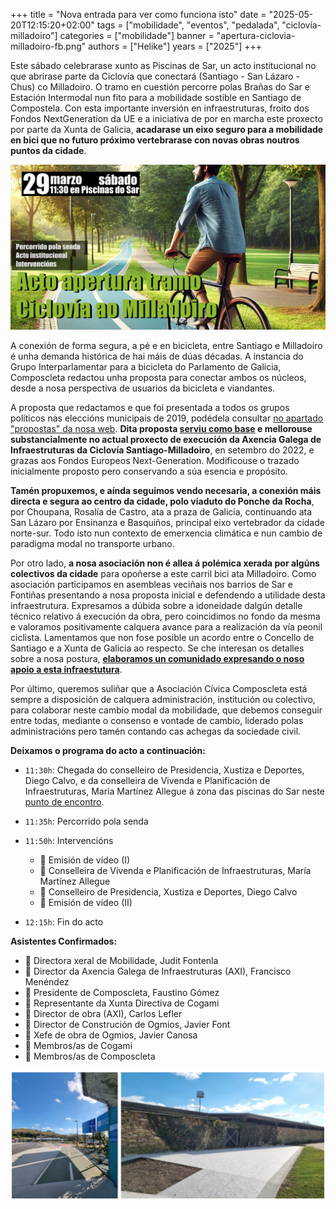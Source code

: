 +++
title = "Nova entrada para ver como funciona isto"
date = "2025-05-20T12:15:20+02:00"
tags = ["mobilidade", "eventos", "pedalada", "ciclovía-milladoiro"]
categories = ["mobilidade"]
banner = "apertura-ciclovia-milladoiro-fb.png"
authors = ["Helike"]
years = ["2025"]
+++

Este sábado celebrarase xunto as Piscinas de Sar, un acto institucional no que abrirase parte da Ciclovía que conectará (Santiago - San Lázaro - Chus) co Milladoiro. O tramo en cuestión percorre polas Brañas do Sar e Estación Intermodal nun fito para a mobilidade sostible en Santiago de Compostela. Con esta importante inversión en infraestruturas, froito dos Fondos NextGeneration da UE e a iniciativa de por en marcha este proxecto por parte da Xunta de Galicia, **acadarase un eixo seguro para a mobilidade en bici que no futuro próximo vertebrarase con novas obras noutros puntos da cidade**.

![Cartaz acto de apertura do tramo de ciclovía](./apertura-ciclovia-milladoiro-fb.png)

A conexión de forma segura, a pé e en bicicleta, entre Santiago e Milladoiro é unha demanda histórica de hai máis de dúas décadas. A instancia do Grupo Interparlamentar para a bicicleta do Parlamento de Galicia, Composcleta redactou unha proposta para conectar ambos os núcleos, desde a nosa perspectiva de usuarios da bicicleta e viandantes.

A proposta que redactamos e que foi presentada a todos os grupos políticos nas eleccións municipais de 2019, podédela consultar [no apartado "propostas" da nosa web][1]. **Dita proposta [serviu como base][2] e mellorouse substancialmente no actual proxecto de execución da Axencia Galega de Infraestruturas da Ciclovía Santiago-Milladoiro**, en setembro do 2022, e grazas aos Fondos Europeos Next-Generation. Modificouse o trazado inicialmente proposto pero conservando a súa esencia e propósito.

**Tamén propuxemos, e aínda seguimos vendo necesaria, a conexión máis directa e segura ao centro da cidade, polo viaduto do Ponche da Rocha**, por Choupana, Rosalía de Castro, ata a praza de Galicia, continuando ata San Lázaro por Ensinanza e Basquiños, principal eixo vertebrador da cidade norte-sur. Todo isto nun contexto de emerxencia climática e nun cambio de paradigma modal no transporte urbano.

Por otro lado, **a nosa asociación non é allea á polémica xerada por algúns colectivos da cidade** para opoñerse a este carril bici ata Milladoiro. Como asociación participamos en asembleas veciñais nos barrios de Sar e Fontiñas presentando a nosa proposta inicial e defendendo a utilidade desta infraestrutura. Expresamos a dúbida sobre a idoneidade dalgún detalle técnico relativo á execución da obra, pero coincidimos no fondo da mesma e valoramos positivamente calquera avance para a realización da vía peonil ciclista. Lamentamos que non fose posible un acordo entre o Concello de Santiago e a Xunta de Galicia ao respecto. Se che interesan os detalles sobre a nosa postura, [**elaboramos un comunidado expresando o noso apoio a esta infraestutura**][3].

Por último, queremos suliñar que a Asociación Cívica Composcleta está sempre a disposición de calquera administración, institución ou colectivo, para colaborar neste cambio modal da mobilidade, que debemos conseguir entre todas, mediante o consenso e vontade de cambio, liderado polas administracións pero tamén contando cas achegas da sociedade civil.

**Deixamos o programa do acto a continuación:**

- `11:30h`: Chegada do conselleiro de Presidencia, Xustiza e Deportes, Diego Calvo, e da conselleira de Vivenda e Planificación de Infraestruturas, María Martínez Allegue á zona das piscinas do Sar neste [punto de encontro](https://maps.app.goo.gl/u2Uizt1pmXm9gi3P8).

- `11:35h`: Percorrido pola senda

- `11:50h`: Intervencións
  - 🎥 Emisión de vídeo (I)
  - 👩 Conselleira de Vivenda e Planificación de Infraestruturas, María Martínez Allegue
  - 👨 Conselleiro de Presidencia, Xustiza e Deportes, Diego Calvo
  - 🎥 Emisión de vídeo (II)

- `12:15h`: Fin do acto

**Asistentes Confirmados:**

- 👩 Directora xeral de Mobilidade, Judit Fontenla
- 👨 Director da Axencia Galega de Infraestruturas (AXI), Francisco Menéndez
- 👨 Presidente de Composcleta, Faustino Gómez
- 👨 Representante da Xunta Directiva de Cogami
- 👨 Director de obra (AXI), Carlos Lefler
- 👨 Director de Construción de Ogmios, Javier Font
- 👨 Xefe de obra de Ogmios, Javier Canosa
- 👥 Membros/as de Cogami
- 👥 Membros/as de Composcleta

![Lugar de encuentro del acto](apertura-ciclovia-programa.png)

<!-- Referencias externas -->
[1]: https://proxectos.composcleta.org/ciclovia-milladoiro-santiago/index.html 'Propuesta Ciclovía: O Milladoiro - Santiago'
[2]: https://drive.google.com/file/d/1zvUW8clz9PXUoEUt4VtuBJ7-Kuytpqba/view?usp=sharing 'Xunta de Galicia - Antecedentes de la propuesta'
[3]: https://drive.google.com/file/d/1layWz_Rr7YfEMFEj_kPTDQTagU9Ht_YV/view?usp=sharing '2025-FEB18 Comunicado de Composcleta en relación al proyecto de la Xunta de Galicia de ciclovía que conectará Milladoiro con Santiago'
